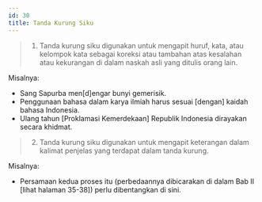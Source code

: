 ```yaml
---
id: 30
title: Tanda Kurung Siku
---
```


> 1. Tanda kurung siku digunakan untuk mengapit huruf, kata, atau kelompok kata sebagai koreksi atau tambahan atas kesalahan atau kekurangan di dalam naskah asli yang ditulis orang lain.

Misalnya:

- Sang Sapurba men[d]engar bunyi gemerisik.
- Penggunaan bahasa dalam karya ilmiah harus sesuai [dengan] kaidah bahasa Indonesia.
- Ulang tahun [Proklamasi Kemerdekaan] Republik Indonesia dirayakan secara khidmat.

> 2. Tanda kurung siku digunakan untuk mengapit keterangan dalam kalimat penjelas yang terdapat dalam tanda kurung.

Misalnya:

- Persamaan kedua proses itu (perbedaannya dibicarakan di dalam Bab II [lihat halaman 35-38]) perlu dibentangkan di sini.

